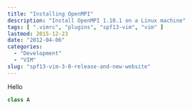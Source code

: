 ```yaml
---
title: "Installing OpenMPI"
description: "Install OpenMPI 1.10.1 on a Linux machine"
tags: [ ".vimrc", "plugins", "spf13-vim", "vim" ]
lastmod: 2015-12-23
date: "2012-04-06"
categories:
  - "Development"
  - "VIM"
slug: "spf13-vim-3-0-release-and-new-website"
---
```


Hello

~~~java
class A
~~~